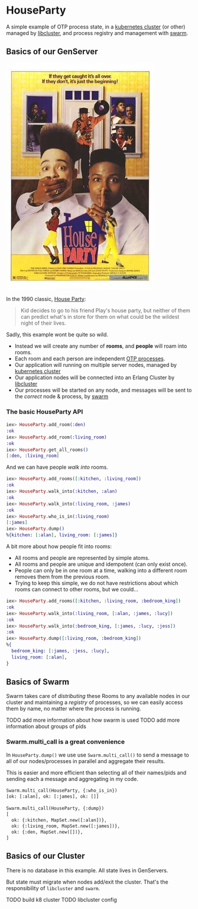 # HouseParty

A simple example of OTP process state, in a
[kubernetes cluster](https://kubernetes.io)
(or other) managed by
[libcluster](https://github.com/bitwalker/libcluster),
and process registry and management with
[swarm](https://github.com/bitwalker/swarm).


## Basics of our GenServer

[![House Party Poster](./houseparty_poster.jpg)](https://www.imdb.com/title/tt0099800/)

In the 1990 classic, [House Party](https://www.imdb.com/title/tt0099800/):

> Kid decides to go to his friend Play's house party, but neither of them can predict what's in store for them on what could be the wildest night of their lives.

Sadly, this example wont be quite so wild.

* Instead we will create any number of **rooms**, and **people** will roam into rooms.
* Each room and each person are independent
  [OTP processes](https://elixir-lang.org/getting-started/mix-otp/genserver.html).
* Our application will running on multiple server nodes, managed by
  [kubernetes cluster](https://kubernetes.io)
* Our application nodes will be connected into an Erlang Cluster by
  [libcluster](https://github.com/bitwalker/libcluster)
* Our processes will be started on any node, and messages will be sent to the *correct* node &amp; process, by
  [swarm](https://github.com/bitwalker/swarm)

### The basic HouseParty API


```elixir
iex> HouseParty.add_room(:den)
:ok
iex> HouseParty.add_room(:living_room)
:ok
iex> HouseParty.get_all_rooms()
[:den, :living_room]
```

And we can have people *walk into* rooms.

```elixir
iex> HouseParty.add_rooms([:kitchen, :living_room])
:ok
iex> HouseParty.walk_into(:kitchen, :alan)
:ok
iex> HouseParty.walk_into(:living_room, :james)
:ok
iex> HouseParty.who_is_in(:living_room)
[:james]
iex> HouseParty.dump()
%{kitchen: [:alan], living_room: [:james]}
```

A bit more about how people fit into rooms:
* All rooms and people are represented by simple atoms.
* All rooms and people are unique and idempotent (can only exist once).
* People can only be in one room at a time, walking into a different room removes them from the previous room.
* Trying to keep this simple, we do not have restrictions about which rooms can connect to other rooms, but we could...

```elixir
iex> HouseParty.add_rooms([:kitchen, :living_room, :bedroom_king])
:ok
iex> HouseParty.walk_into(:living_room, [:alan, :james, :lucy])
:ok
iex> HouseParty.walk_into(:bedroom_king, [:james, :lucy, :jess])
:ok
iex> HouseParty.dump([:living_room, :bedroom_king])
%{
  bedroom_king: [:james, :jess, :lucy],
  living_room: [:alan],
}
```

## Basics of Swarm

Swarm takes care of *distributing* these Rooms to any available nodes in our cluster
and maintaining a *registry* of processes, so we can easily access them by name,
no matter where the process is running.

TODO add more information about how swarm is used
TODO add more information about groups of pids

### Swarm.multi_call is a great convenience

In `HouseParty.dump()` we use use `Swarm.multi_call()` to send a message to all of our nodes/processes in parallel and aggregate their results.

This is easier and more efficient than selecting all of their names/pids and sending each a message and aggregating in my code.

```
Swarm.multi_call(HouseParty, {:who_is_in})
[ok: [:alan], ok: [:james], ok: []]

Swarm.multi_call(HouseParty, {:dump})
[
  ok: {:kitchen, MapSet.new([:alan])},
  ok: {:living_room, MapSet.new([:james])},
  ok: {:den, MapSet.new([])},
]
```

## Basics of our Cluster

There is no database in this example.  All state lives in GenServers.

But state must migrate when nodes add/exit the cluster.  That's the responsibility of `libcluster` and `swarm`.

TODO build k8 cluster
TODO libcluster config

